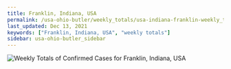 ```yaml
---
title: Franklin, Indiana, USA
permalink: /usa-ohio-butler/weekly_totals/usa-indiana-franklin-weekly_totals.html
last_updated: Dec 13, 2021
keywords: ["Franklin, Indiana, USA", "weekly totals"]
sidebar: usa-ohio-butler_sidebar
---
```


![Weekly Totals of Confirmed Cases for Franklin, Indiana, USA](/covid_tracker/images/graphs/usa-indiana-franklin-weekly_totals_graph.png)
